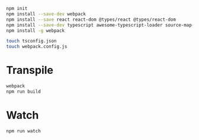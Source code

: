 ```sh
npm init
npm install --save-dev webpack
npm install --save react react-dom @types/react @types/react-dom
npm install --save-dev typescript awesome-typescript-loader source-map-loader
npm install -g webpack

touch tsconfig.json
touch webpack.config.js
```

# Transpile

```sh
webpack
npm run build
```

# Watch

```sh
npm run watch
```